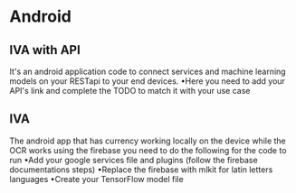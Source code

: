 # Android

## IVA with API
It's an android application code to connect services and machine learning models on your RESTapi to your end devices.
  •Here you need to add your API's link and complete the TODO to match it with your use case
  
## IVA
The android app that has currency working locally on the device while the OCR works using the firebase
you need to do the following for the code to run
 •Add your google services file and plugins (follow the firebase documentations steps)
 •Replace the firebase with mlkit for latin letters languages
 •Create your TensorFlow model file
  
